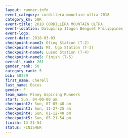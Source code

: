 ```yaml
---
layout: runner-info 
event_category: cordillera-mountain-ultra-2018 
category_km: 50K 
event-title: 2018 CORDILLERA MOUNTAIN ULTRA 
event-location: Dalupirip Itogon Benguet Philippines 
event-logo: 
event-date: 2018-03-03 
checkpoint-name2: Oling Station (T-2) 
checkpoint-name3: Mt. Ugo Station (T-3) 
checkpoint-name4: Lusod Station (T-4) 
checkpoint-name5: Finish (T-5) 
overall_rank: 261
gender_rank: 50
category_rank: 5
bib: 50239
first_name: Cherell
last_name: Bacus
gender: F
team_name: Pinoy Aspiring Runners
start: Sun, 04-00-00 am
checkpoint2: Sun, 07-05-48 am
checkpoint3: Sun, 11-27-25 am
checkpoint4: Sun, 01-12-40 pm
checkpoint5: Sun, 05-21-54 pm
finish: 13-21-54
status: FINISHER
---
```

